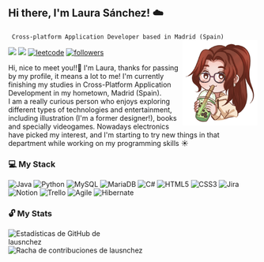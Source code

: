 <h2 align="left"> Hi there, I'm Laura Sánchez! ☁️</h2>
    <code> Cross-platform Application Developer based in Madrid (Spain) </code>
<img src="https://github.com/lausnchez/lausnchez/blob/main/Ilustracion_ReadME.png" align="right" width="30%" height="10%"/>
<p align="left">
    <!--LINKEDIN-->
    <a href="https://www.linkedin.com/in/lausanmart">
        <img src="https://img.shields.io/badge/-LinkedIn-%23333?style=for-the-badge&logo=gmail&logoColor=white&color=blue" target="_blank"></a>
    <!--GMAIL-->
    <a href="mailto:lausnchezmartn@gmail.com">
        <img src="https://img.shields.io/badge/-Gmail-%23333?style=for-the-badge&logo=gmail&logoColor=white&color=red" target="_blank"></a>
    <!--LEETCODE-->
    <a href="https://leetcode.com/u/lausnchez/">
        <img alt="leetcode" title="Leetcode" src="https://img.shields.io/badge/-LeetCode-FFA116?style=for-the-badge&logo=LeetCode&logoColor=black" target="_blank"/></a>
    <!--FOLLOW GITHUB-->
    <a href="https://github.com/lausnchez?tab=followers">
        <img alt="followers" title="Follow me on Github" src="https://custom-icon-badges.demolab.com/github/followers/lausnchez?color=236ad3&labelColor=1155ba&style=for-the-badge&logo=person-    add&label=Follow&logoColor=white"/></a>
</p>
<div align="left">  
    <p>
        Hi, nice to meet you!!🙋 I'm Laura, thanks for passing by my profile, it means a lot to me! I'm currently finishing my studies in Cross-Platform Application Development in my hometown, Madrid (Spain). 
        <br>
        I am a really curious person who enjoys exploring different types of technologies and entertainment, including illustration (I'm a former designer!), books and specially videogames. Nowadays electronics have picked my interest, and I'm starting to try new things in that department while working on my programming skills ☀️
    </p>
    <h3>💻 My Stack</h3>
    <!--DESCOMENTAR LOS QUE SEAN NECESARIOS-->
    <img src="https://img.shields.io/badge/java-%23ED8B00.svg?style=for-the-badge&logo=openjdk&logoColor=white" alt="Java"/>     <!--JAVA-->
    <img src="https://img.shields.io/badge/python-3670A0?style=for-the-badge&logo=python&logoColor=ffdd54" alt="Python"/>          <!--PYTHON-->
    <!--<img src="https://img.shields.io/badge/kotlin-%237F52FF.svg?style=for-the-badge&logo=kotlin&logoColor=white" alt="Kotlin"/>    <!--KOTLIN-->
    <img src="https://img.shields.io/badge/mysql-4479A1.svg?style=for-the-badge&logo=mysql&logoColor=white" alt="MySQL"/>         <!--MYSQL-->
    <img src="https://img.shields.io/badge/MariaDB-003545?style=for-the-badge&logo=mariadb&logoColor=white" alt="MariaDB"/>         <!--MARIADB-->
    <!--<img src="https://img.shields.io/badge/docker-%230db7ed.svg?style=for-the-badge&logo=docker&logoColor=white" alt="Docker"/>   <!--DOCKER-->
    <img src="https://img.shields.io/badge/c%23-%23239120.svg?style=for-the-badge&logo=csharp&logoColor=white" alt="C#"/>      <!--C#-->
    <img src="https://img.shields.io/badge/html5-%23E34F26.svg?style=for-the-badge&logo=html5&logoColor=white" alt="HTML5"/>      <!--HTML5-->
    <img src="https://img.shields.io/badge/css3-%231572B6.svg?style=for-the-badge&logo=css3&logoColor=white" alt="CSS3"/>        <!--CSS3-->
    <img src="https://img.shields.io/badge/jira-%230A0FFF.svg?style=for-the-badge&logo=jira&logoColor=white" alt="Jira"/>        <!--JIRA-->
    <img src="https://img.shields.io/badge/Notion-%23000000.svg?style=for-the-badge&logo=notion&logoColor=white" alt="Notion"/>    <!--NOTION-->
    <img src="https://img.shields.io/badge/Trello-%23026AA7.svg?style=for-the-badge&logo=Trello&logoColor=white" alt="Trello"/>    <!--TRELLO-->
    <img src="https://img.shields.io/badge/Agile-%23F8A300.svg?style=for-the-badge&logo=agile&logoColor=white" alt="Agile">     <!--AGILE-->
    <!--<img src="https://img.shields.io/badge/git-%23F05033.svg?style=for-the-badge&logo=git&logoColor=white" alt="Git"> <!--GIT-->
    <!--<img src="https://img.shields.io/badge/adobe-%23FF0000.svg?style=for-the-badge&logo=adobe&logoColor=white" alt="Adobe">
    <!--<img src="https://img.shields.io/badge/javascript-%23323330.svg?style=for-the-badge&logo=javascript&logoColor=%23F7DF1E" alt="JavaScript">
    <!--<img src="https://img.shields.io/badge/markdown-%23000000.svg?style=for-the-badge&logo=markdown&logoColor=white" alt="Markdown">
    <!--<img src="https://img.shields.io/badge/ruby-%23CC342D.svg?style=for-the-badge&logo=ruby&logoColor=white" alt="Ruby">
    <!--<img src="https://img.shields.io/badge/swift-F54A2A?style=for-the-badge&logo=swift&logoColor=white" alt="Swift">
    <!--<img src="https://img.shields.io/badge/PowerShell-%235391FE.svg?style=for-the-badge&logo=powershell&logoColor=white" alt="PowerShell">
    <!--<img src="https://img.shields.io/badge/AWS-%23FF9900.svg?style=for-the-badge&logo=amazon-aws&logoColor=white" alt="AWS">
    <!--<img src="https://img.shields.io/badge/azure-%230072C6.svg?style=for-the-badge&logo=microsoftazure&logoColor=white" alt="Azure">
    <!--<img src="https://img.shields.io/badge/Cloudflare-F38020?style=for-the-badge&logo=Cloudflare&logoColor=white" alt="Cloudflare">
    <!--<img src="https://img.shields.io/badge/Oracle-F80000?style=for-the-badge&logo=oracle&logoColor=white" alt="Oracle">
    <!--<img src="https://img.shields.io/badge/GoogleCloud-%234285F4.svg?style=for-the-badge&logo=google-cloud&logoColor=white" alt="Google Cloud">
    <!--<img src="https://img.shields.io/badge/vercel-%23000000.svg?style=for-the-badge&logo=vercel&logoColor=white" alt="Vercel">
    <!--<img src="https://img.shields.io/badge/Anaconda-%2344A833.svg?style=for-the-badge&logo=anaconda&logoColor=white" alt="Anaconda">
    <!--<img src="https://img.shields.io/badge/django-%23092E20.svg?style=for-the-badge&logo=django&logoColor=white" alt="Django">
    <!--<img src="https://img.shields.io/badge/Flutter-%2302569B.svg?style=for-the-badge&logo=Flutter&logoColor=white" alt="Flutter">
    <!--<img src="https://img.shields.io/badge/javafx-%23FF0000.svg?style=for-the-badge&logo=javafx&logoColor=white" alt="JavaFX">
    <!--<img src="https://img.shields.io/badge/spring-%236DB33F.svg?style=for-the-badge&logo=spring&logoColor=white" alt="Spring">
    <!--<img src="https://img.shields.io/badge/apache-%23D42029.svg?style=for-the-badge&logo=apache&logoColor=white" alt="Apache">
    <!--<img src="https://img.shields.io/badge/jenkins-%232C5263.svg?style=for-the-badge&logo=jenkins&logoColor=white" alt="Jenkins">
    <!--<img src="https://img.shields.io/badge/MongoDB-%234ea94b.svg?style=for-the-badge&logo=mongodb&logoColor=white" alt="MongoDB">-->
    <img src="https://img.shields.io/badge/Hibernate-59666C?style=for-the-badge&logo=Hibernate&logoColor=white" alt="Hibernate">
    <!--<img src="https://img.shields.io/badge/Microsoft%20SQL%20Server-CC2927?style=for-the-badge&logo=microsoft%20sql%20server&logoColor=white" alt="Microsoft SQL Server">
    <!--<img src="https://img.shields.io/badge/postgres-%23316192.svg?style=for-the-badge&logo=postgresql&logoColor=white" alt="Postgres">
    <!--<img src="https://img.shields.io/badge/adobe%20illustrator-%23FF9A00.svg?style=for-the-badge&logo=adobe%20illustrator&logoColor=white" alt="Adobe Illustrator">
    <!--<img src="https://img.shields.io/badge/Adobe%20Lightroom-31A8FF.svg?style=for-the-badge&logo=Adobe%20Lightroom&logoColor=white" alt="Adobe Lightroom">
    <!--<img src="https://img.shields.io/badge/Adobe%20InDesign-49021F?style=for-the-badge&logo=adobeindesign&logoColor=FF3366" alt="Adobe InDesign">
    <!--<img src="https://img.shields.io/badge/blender-%23F5792A.svg?style=for-the-badge&logo=blender&logoColor=white" alt="Blender">
    <!--<img src="https://img.shields.io/badge/figma-%23F24E1E.svg?style=for-the-badge&logo=figma&logoColor=white" alt="Figma">
    <!--<img src="https://img.shields.io/badge/adobe%20photoshop-%2331A8FF.svg?style=for-the-badge&logo=adobe%20photoshop&logoColor=white" alt="Adobe Photoshop">
    -->    
</div>
    <h3>🔓 My Stats</h3>
        <img align ="left" src="https://github-readme-stats.vercel.app/api?username=lausnchez&theme=catppuccin_mocha&hide_border=false&include_all_commits=true&count_private=true" alt="Estadísticas de GitHub de lausnchez" width="49%">
        <img src="https://github-readme-streak-stats.herokuapp.com/?user=lausnchez&theme=catppuccin_mocha&hide_border=false" alt="Racha de contribuciones de lausnchez" width="49%">
        <!--<img src="https://github-readme-stats.vercel.app/api/top-langs/?username=lausnchez&theme=catppuccin_mocha&hide_border=false&include_all_commits=true&count_private=true&layout=compact" alt="Lenguajes más usados por lausnchez"> -->

